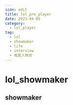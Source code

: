 ```yaml
---
icon: edit
title: lol_pro_player
date: 2023-04-05
category:
  - lol_player
tag:
  - lol
  - showmaker
  - life
  - interview
  - 电竞人物志
---
```


# lol_showmaker

## showmaker

<BiliBili bvid="BV14g41187ZE" />
